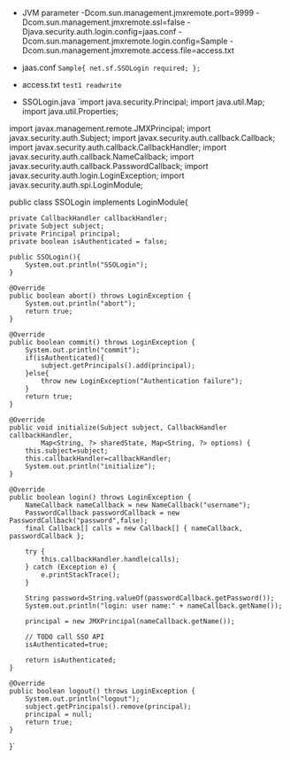 * JVM parameter 
-Dcom.sun.management.jmxremote.port=9999 -Dcom.sun.management.jmxremote.ssl=false -Djava.security.auth.login.config=jaas.conf -Dcom.sun.management.jmxremote.login.config=Sample -Dcom.sun.management.jmxremote.access.file=access.txt

* jaas.conf 
`Sample{
    net.sf.SSOLogin required;
};`

* access.txt 
`test1 readwrite`


* SSOLogin.java 
`import java.security.Principal;
import java.util.Map;
import java.util.Properties;

import javax.management.remote.JMXPrincipal;
import javax.security.auth.Subject;
import javax.security.auth.callback.Callback;
import javax.security.auth.callback.CallbackHandler;
import javax.security.auth.callback.NameCallback;
import javax.security.auth.callback.PasswordCallback;
import javax.security.auth.login.LoginException;
import javax.security.auth.spi.LoginModule;

public class SSOLogin implements LoginModule{

	private CallbackHandler callbackHandler;
	private Subject subject;
	private Principal principal;
	private boolean isAuthenticated = false;

	public SSOLogin(){
		System.out.println("SSOLogin");
	}
	
	@Override
	public boolean abort() throws LoginException {
		System.out.println("abort");
		return true;
	}

	@Override
	public boolean commit() throws LoginException {
		System.out.println("commit");
		if(isAuthenticated){
			subject.getPrincipals().add(principal);
		}else{
			throw new LoginException("Authentication failure");
		}
		return true;
	}

	@Override
	public void initialize(Subject subject, CallbackHandler callbackHandler,
			Map<String, ?> sharedState, Map<String, ?> options) {
		this.subject=subject;
		this.callbackHandler=callbackHandler;
		System.out.println("initialize");
	}

	@Override
	public boolean login() throws LoginException {
		NameCallback nameCallback = new NameCallback("username");
		PasswordCallback passwordCallback = new PasswordCallback("password",false);
		final Callback[] calls = new Callback[] { nameCallback, passwordCallback };

		try {
			this.callbackHandler.handle(calls);
		} catch (Exception e) {
			e.printStackTrace();
		}

		String password=String.valueOf(passwordCallback.getPassword());
		System.out.println("login: user name:" + nameCallback.getName());
		
		principal = new JMXPrincipal(nameCallback.getName());

		// TODO call SSO API
		isAuthenticated=true;

		return isAuthenticated;
	}

	@Override
	public boolean logout() throws LoginException {
		System.out.println("logout");
		subject.getPrincipals().remove(principal);
		principal = null;
		return true;
	}

}`

